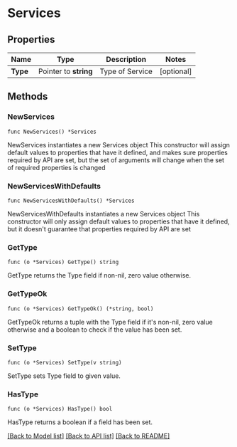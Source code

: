 # Services

## Properties

Name | Type | Description | Notes
------------ | ------------- | ------------- | -------------
**Type** | Pointer to **string** | Type of Service | [optional] 

## Methods

### NewServices

`func NewServices() *Services`

NewServices instantiates a new Services object
This constructor will assign default values to properties that have it defined,
and makes sure properties required by API are set, but the set of arguments
will change when the set of required properties is changed

### NewServicesWithDefaults

`func NewServicesWithDefaults() *Services`

NewServicesWithDefaults instantiates a new Services object
This constructor will only assign default values to properties that have it defined,
but it doesn't guarantee that properties required by API are set

### GetType

`func (o *Services) GetType() string`

GetType returns the Type field if non-nil, zero value otherwise.

### GetTypeOk

`func (o *Services) GetTypeOk() (*string, bool)`

GetTypeOk returns a tuple with the Type field if it's non-nil, zero value otherwise
and a boolean to check if the value has been set.

### SetType

`func (o *Services) SetType(v string)`

SetType sets Type field to given value.

### HasType

`func (o *Services) HasType() bool`

HasType returns a boolean if a field has been set.


[[Back to Model list]](../README.md#documentation-for-models) [[Back to API list]](../README.md#documentation-for-api-endpoints) [[Back to README]](../README.md)


